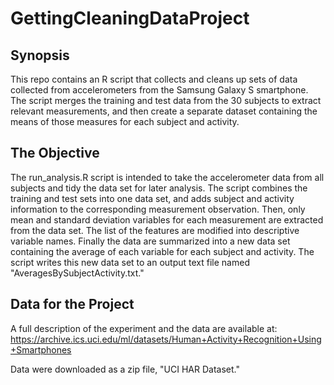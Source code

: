 # GettingCleaningDataProject

## Synopsis
This repo contains an R script that collects and cleans up sets of data collected from accelerometers from the
Samsung Galaxy S smartphone.  The script merges the training and test data from the 30 subjects to extract relevant measurements,
and then create a separate dataset containing the means of those measures for each subject and activity.


## The Objective
The run_analysis.R script is intended to take the accelerometer data from all subjects and tidy the data set for later analysis.
The script combines the training and test sets into one data set, and adds subject and activity information to the corresponding
measurement observation.  Then, only mean and standard deviation variables for each measurement are extracted from the data set.
The list of the features are modified into descriptive variable names.  Finally the data are summarized into a new data set containing
the average of each variable for each subject and activity.  The script writes this new data set to an output text file named
"AveragesBySubjectActivity.txt."



## Data for the Project
A full description of the experiment and the data are available at:
https://archive.ics.uci.edu/ml/datasets/Human+Activity+Recognition+Using+Smartphones

Data were downloaded as a zip file, "UCI HAR Dataset."
